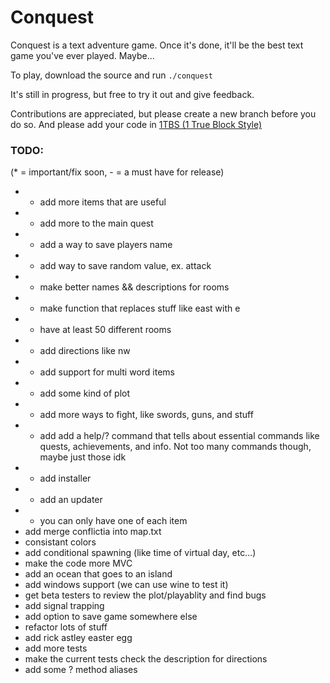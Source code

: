 Conquest
========

Conquest is a text adventure game. Once it's done, it'll be the best text game you've ever played. Maybe...

To play, download the source and run `./conquest`

It's still in progress, but free to try it out and give feedback.

Contributions are appreciated, but please create a new branch before you do so. And please add your code in [1TBS (1 True Block Style)](http://en.wikipedia.org/wiki/1TBS#Variant:_1TBS)

### TODO: 
(* = important/fix soon, - = a must have for release)

* * add more items that are useful
* * add more to the main quest
* * add a way to save players name
* * add way to save random value, ex. attack
* - make better names && descriptions for rooms
* - make function that replaces stuff like east with e
* - have at least 50 different rooms
* - add directions like nw
* - add support for multi word items
* - add some kind of plot
* - add more ways to fight, like swords, guns, and stuff
* - add add a help/? command that tells about essential commands like quests,
achievements, and info. Not too many commands though, maybe just those idk
* - add installer
* - add an updater
* - you can only have one of each item
*   add merge conflictia into map.txt
*   consistant colors
*   add conditional spawning (like time of virtual day, etc...)
*   make the code more MVC
*   add an ocean that goes to an island
*   add windows support (we can use wine to test it)
*   get beta testers to review the plot/playablity and find bugs
*   add signal trapping
*   add option to save game somewhere else
*   refactor lots of stuff
*   add rick astley easter egg
*   add more tests
*   make the current tests check the description for directions
*   add some ? method aliases
